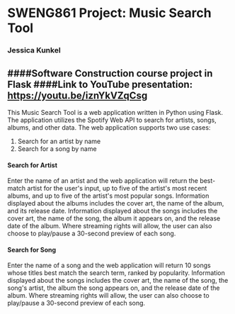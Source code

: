 # SWENG861 Project: Music Search Tool
### Jessica Kunkel
####Software Construction course project in Flask
####Link to YouTube presentation: https://youtu.be/iznYkVZqCsg 
---
This Music Search Tool is a web application written in Python using Flask. The application utilizes the Spotify Web API to search for artists, songs, albums, and other data.
The web application supports two use cases: 
1. Search for an artist by name
2. Search for a song by name
#### Search for Artist
Enter the name of an artist and the web application will return the best-match artist for the user's input, up to five of the artist's most recent albums, and up to five of the artist's most popular songs. Information displayed about the albums includes the cover art, the name of the album, and its release date. Information displayed about the songs includes the cover art, the name of the song, the album it appears on, and the release date of the album. Where streaming rights will allow, the user can also choose to play/pause a 30-second preview of each song.
#### Search for Song
Enter the name of a song and the web application will return 10 songs whose titles best match the search term, ranked by popularity. Information displayed about the songs includes the cover art, the name of the song, the song's artist, the album the song appears on, and the release date of the album. Where streaming rights will allow, the user can also choose to play/pause a 30-second preview of each song.
